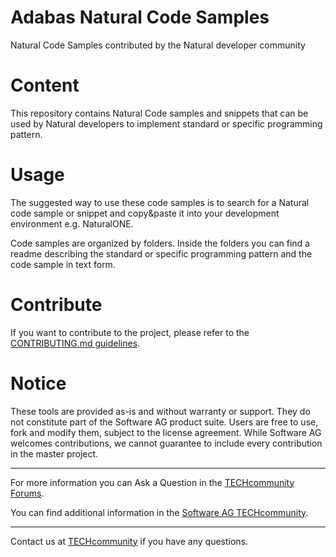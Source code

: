 # Adabas Natural Code Samples
Natural Code Samples contributed by the Natural developer community

# Content
This repository contains Natural Code samples and snippets that can be used by Natural developers to implement standard or specific programming pattern.

# Usage
The suggested way to use these code samples is to search for a Natural code sample or snippet and copy&paste it into your development environment e.g. NaturalONE.

Code samples are organized by folders. Inside the folders you can find a readme describing the standard or specific programming pattern and the code sample in text form. 

# Contribute
If you want to contribute to the project, please refer to the [CONTRIBUTING.md guidelines](https://github.com/SoftwareAG/adabas-natural-code-samples/blob/main/CONTRIBUTING.md).

# Notice
These tools are provided as-is and without warranty or support. They do not constitute part of the Software AG product suite. Users are free to use, fork and modify them, subject to the license agreement. While Software AG welcomes contributions, we cannot guarantee to include every contribution in the master project.
__________________
For more information you can Ask a Question in the [TECHcommunity Forums](https://tech.forums.softwareag.com/tags/c/forum/1/Adabas-Natural).

You can find additional information in the [Software AG TECHcommunity](https://tech.forums.softwareag.com/tag/Adabas-Natural).
_________________
Contact us at [TECHcommunity](mailto:technologycommunity@softwareag.com?subject=Github/SoftwareAG) if you have any questions.
